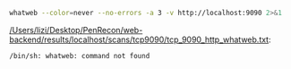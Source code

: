 ```bash
whatweb --color=never --no-errors -a 3 -v http://localhost:9090 2>&1
```

[/Users/lizi/Desktop/PenRecon/web-backend/results/localhost/scans/tcp9090/tcp_9090_http_whatweb.txt](file:///Users/lizi/Desktop/PenRecon/web-backend/results/localhost/scans/tcp9090/tcp_9090_http_whatweb.txt):

```
/bin/sh: whatweb: command not found


```
